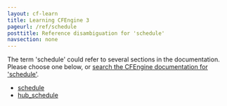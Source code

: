 ```yaml
---
layout: cf-learn
title: Learning CFEngine 3
pageurl: /ref/schedule
posttitle: Reference disambiguation for 'schedule'
navsection: none
---
```


The term 'schedule' could refer to several sections in the documentation. Please choose one below, or
[search the CFEngine documentation for 'schedule'](http://cfengine.com/docs/latest/search.html?q=schedule).

- [schedule](http://cfengine.com/docs/latest/reference-components-cf-execd.html#schedule)
- [hub_schedule](http://cfengine.com/docs/latest/reference-components-cf-hub.html#hub_schedule)

